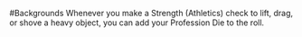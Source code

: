 #Backgrounds
Whenever you make a Strength (Athletics) check to lift, drag, or shove a heavy object, you can add your Profession Die to the roll.
